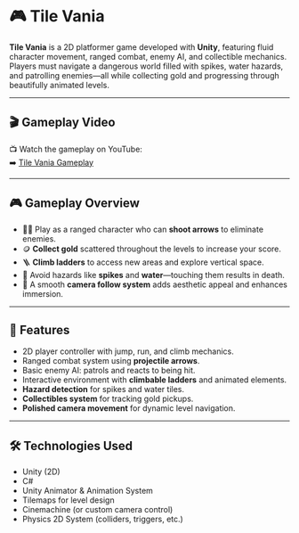 # 🎮 Tile Vania

**Tile Vania** is a 2D platformer game developed with **Unity**, featuring fluid character movement, ranged combat, enemy AI, and collectible mechanics. Players must navigate a dangerous world filled with spikes, water hazards, and patrolling enemies—all while collecting gold and progressing through beautifully animated levels.

---

## 🎬 Gameplay Video

📺 Watch the gameplay on YouTube:  
➡️ [Tile Vania Gameplay](https://youtu.be/K5F_gq74IJc)


---

## 🎮 Gameplay Overview

- 🧍‍♂️ Play as a ranged character who can **shoot arrows** to eliminate enemies.
- 🪙 **Collect gold** scattered throughout the levels to increase your score.
- 🪜 **Climb ladders** to access new areas and explore vertical space.
- 🧠 Avoid hazards like **spikes** and **water**—touching them results in death.
- 🎥 A smooth **camera follow system** adds aesthetic appeal and enhances immersion.

---

## 🧩 Features

- 2D player controller with jump, run, and climb mechanics.
- Ranged combat system using **projectile arrows**.
- Basic enemy AI: patrols and reacts to being hit.
- Interactive environment with **climbable ladders** and animated elements.
- **Hazard detection** for spikes and water tiles.
- **Collectibles system** for tracking gold pickups.
- **Polished camera movement** for dynamic level navigation.

---

## 🛠️ Technologies Used

- Unity (2D)
- C#
- Unity Animator & Animation System
- Tilemaps for level design
- Cinemachine (or custom camera control)
- Physics 2D System (colliders, triggers, etc.)

